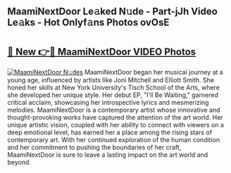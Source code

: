 ## MaamiNextDoor Le𝚊ked N𝚞de - Part-jJh Video Le𝚊ks - Hot Onlyf𝚊ns Photos ovOsE

# <h2><a href="http://ab45355.deff.icu/?id=MaamiNextDoor">🔗 New 👉🔴 MaamiNextDoor VIDEO Photos</a></h2>

[![MaamiNextDoor N𝚞des](https://i.imgur.com/rIISA9y.gif)](http://ab45355.deff.icu/?id=MaamiNextDoor)
MaamiNextDoor began her musical journey at a young age, influenced by artists like Joni Mitchell and Elliott Smith. She honed her skills at New York University's Tisch School of the Arts, where she developed her unique style. Her debut EP, "I'll Be Waiting," garnered critical acclaim, showcasing her introspective lyrics and mesmerizing melodies. MaamiNextDoor is a contemporary artist whose innovative and thought-provoking works have captured the attention of the art world. Her unique artistic vision, coupled with her ability to connect with viewers on a deep emotional level, has earned her a place among the rising stars of contemporary art. With her continued exploration of the human condition and her commitment to pushing the boundaries of her craft, MaamiNextDoor is sure to leave a lasting impact on the art world and beyond.

